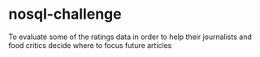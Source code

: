 # nosql-challenge
To evaluate some of the ratings data in order to help their journalists and food critics decide where to focus future articles
